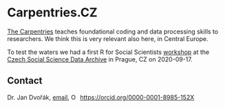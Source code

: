 # Carpentries.CZ

[The Carpentries](https://carpentries.org/) teaches foundational coding and data processing skills to researchers.
We think this is very relevant also here, in Central Europe.

To test the waters we had a first R for Social Scientists [workshop](https://archiv.soc.cas.cz/aktuality/workshop-analyza-socialnevednich-dat-v-r) at the [Czech Social Science Data Archive](https://archiv.soc.cas.cz/en) in Prague, CZ on 2020-09-17.


## Contact

Dr. Jan Dvořák, <a href="mailto:jan.dvorak@ff.cuni.cz">email</a>, <span itemscope itemtype="https://schema.org/Person"><a itemprop="sameAs" content="https://orcid.org/0000-0001-8985-152X" href="https://orcid.org/0000-0001-8985-152X" target="orcid.widget" rel="me noopener noreferrer" style="vertical-align:top;"><img src="https://orcid.org/sites/default/files/images/orcid_16x16.png" style="width:1em;margin-right:.5em;" alt="ORCID iD icon">https://orcid.org/0000-0001-8985-152X</a></span>
